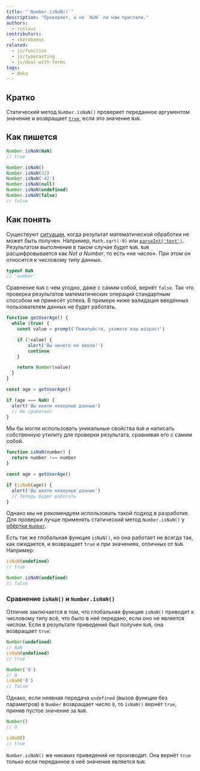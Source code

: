 ```yaml
---
title: "`Number.isNaN()`"
description: "Проверяет, а не `NaN` ли нам прислали."
authors:
  - ruslauz
contributors:
  - skorobaeus
related:
  - js/function
  - js/typecasting
  - js/deal-with-forms
tags:
  - doka
---
```


## Кратко

Статический метод `Number.isNaN()` проверяет переданное аргументом значение и возвращает [`true`](/js/boolean/), если это значение `NaN`.

## Как пишется

```js
Number.isNaN(NaN)
// true

Number.isNaN()
Number.isNaN(42)
Number.isNaN('42')
Number.isNaN(null)
Number.isNaN(undefined)
Number.isNaN(false)
// false
```

## Как понять

Существуют [ситуации](/js/number/#specialnye-znacheniya), когда результат математической обработки не может быть получен. Например, `Math.sqrt(-9)` или [`parseInt('text')`](/js/parseint/). Результатом выполнения в таком случае будет `NaN`. `NaN` расшифровывается как _Not a Number_, то есть «не число». При этом он относится к числовому типу данных.

```js
typeof NaN
// 'number'
```

Сравнение `NaN` с чем угодно, даже с самим собой, вернёт `false`. Так что проверка результатов математических операций стандартным способом не принесёт успеха. В примере ниже валидация введённых пользователем данных не будет работать.

```js
function getUserAge() {
  while (true) {
    const value = prompt('Пожалуйста, укажите ваш возраст')

    if (!value) {
        alert('Вы ничего не ввели!')
        continue
    }

    return Number(value)
  }
}

const age = getUserAge()

if (age === NaN) {
  alert('Вы ввели неверные данные')
  // Не сработает
}
```

Мы бы могли использовать уникальные свойства `NaN` и написать собственную утилиту для проверки результата, сравнивая его с самим собой.

```js
function isNaN(number) {
  return number !== number
}

const age = getUserAge()

if (isNaN(age)) {
  alert('Вы ввели неверные данные')
  // Теперь будет работать
}
```

Однако мы не рекомендуем использовать такой подход в разработке. Для проверки лучше применять статический метод `Number.isNaN()` у [обёртки `Number`](/js/number-wrapper/).

Есть так же глобальная функция `isNaN()`, но она работает не всегда так, как ожидается, и возвращает `true` и при значениях, отличных от `NaN`. Например:

```js
isNaN(undefined)
// true

Number.isNaN(undefined)
// false
```

### Сравнение `isNaN()` и `Number.isNaN()`

Отличие заключается в том, что глобальная функция `isNaN()` приводит к числовому типу всё, что было в неё передано, если оно не является числом. Если в результате приведения был получен `NaN`, она возвращает `true`:

```js
Number(undefined)
// NaN
isNaN(undefined)
// true

Number('0')
// 0
isNaN('0')
// false
```

Однако, если неявная передача `undefined` (вызов функции без параметров) в `Number` возвращает число `0`, то `isNaN()` вернёт `true`, приняв пустое значение за `NaN`.

```js
Number()
// 0

isNaN()
// true
```

`Number.isNaN()` же никаких приведений не производит. Она вернёт `true` только если переданное в неё значение является `NaN`.
